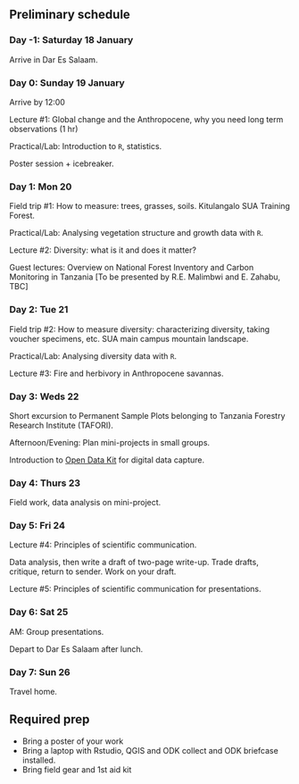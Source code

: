 ## Preliminary schedule
### Day -1: Saturday 18 January
Arrive in Dar Es Salaam.

### Day 0: Sunday 19 January
Arrive by 12:00

Lecture #1: Global change and the Anthropocene, why you need long term observations (1 hr)

Practical/Lab: Introduction to `R`, statistics.

Poster session + icebreaker.

### Day 1: Mon 20
Field trip #1: How to measure: trees, grasses, soils. Kitulangalo SUA Training Forest.

Practical/Lab: Analysing vegetation structure and growth data with `R`.

Lecture #2: Diversity: what is it and does it matter?

Guest lectures: Overview on National Forest Inventory and Carbon Monitoring in Tanzania [To be presented by R.E. Malimbwi and E. Zahabu, TBC]

### Day 2: Tue 21
Field trip #2: How to measure diversity: characterizing diversity, taking voucher specimens, etc. SUA main campus mountain landscape.

Practical/Lab: Analysing diversity data with `R`.

Lecture #3: Fire and herbivory in Anthropocene savannas.

### Day 3: Weds 22
Short excursion to Permanent Sample Plots belonging to Tanzania Forestry Research Institute (TAFORI).

Afternoon/Evening: Plan mini-projects in small groups. 

Introduction to [Open Data Kit](https://opendatakit.org) for digital data capture.

### Day 4: Thurs 23

Field work, data analysis on mini-project.

### Day 5: Fri 24

Lecture #4: Principles of scientific communication.

Data analysis, then write a draft of two-page write-up. Trade drafts, critique, return to sender. Work on your draft.

Lecture #5: Principles of scientific communication for presentations.

### Day 6: Sat 25

AM: Group presentations.

Depart to Dar Es Salaam after lunch.

### Day 7: Sun 26
Travel home.

## Required prep
* Bring a poster of your work
* Bring a laptop with Rstudio, QGIS and ODK collect and ODK briefcase installed.
* Bring field gear and 1st aid kit
